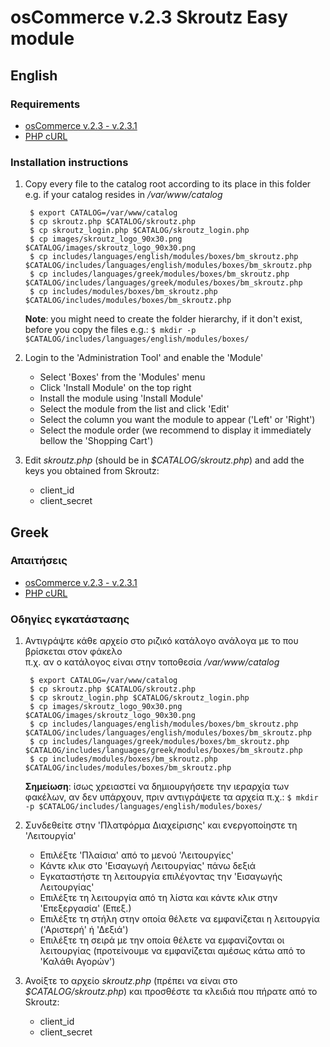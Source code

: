 osCommerce v.2.3 Skroutz Easy module
====================================

## English

### Requirements

 - [osCommerce v.2.3 - v.2.3.1](http://www.oscommerce.com)
 - [PHP cURL](http://php.net/manual/en/book.curl.php)

### Installation instructions

1. Copy every file to the catalog root according to its place in this folder  
   e.g. if your catalog resides in */var/www/catalog*

    ` $ export CATALOG=/var/www/catalog`  
    ` $ cp skroutz.php $CATALOG/skroutz.php`  
    ` $ cp skroutz_login.php $CATALOG/skroutz_login.php`  
    ` $ cp images/skroutz_logo_90x30.png $CATALOG/images/skroutz_logo_90x30.png`  
    ` $ cp includes/languages/english/modules/boxes/bm_skroutz.php $CATALOG/includes/languages/english/modules/boxes/bm_skroutz.php`  
    ` $ cp includes/languages/greek/modules/boxes/bm_skroutz.php $CATALOG/includes/languages/greek/modules/boxes/bm_skroutz.php`  
    ` $ cp includes/modules/boxes/bm_skroutz.php $CATALOG/includes/modules/boxes/bm_skroutz.php`  

    **Note**: you might need to create the folder hierarchy, if it don't exist, before you copy the files e.g.:
    `$ mkdir -p $CATALOG/includes/languages/english/modules/boxes/`

2. Login to the 'Administration Tool' and enable the 'Module'
    - Select 'Boxes' from the 'Modules' menu
    - Click 'Install Module' on the top right
    - Install the module using 'Install Module'
    - Select the module from the list and click 'Edit'
    - Select the column you want the module to appear ('Left' or 'Right')
    - Select the module order (we recommend to display it immediately bellow the 'Shopping Cart')

3. Edit *skroutz.php* (should be in *$CATALOG/skroutz.php*) and add the keys you obtained from Skroutz:
    - client_id
    - client_secret

## Greek

### Απαιτήσεις

 - [osCommerce v.2.3 - v.2.3.1](http://www.oscommerce.com)
 - [PHP cURL](http://php.net/manual/en/book.curl.php)

### Οδηγίες εγκατάστασης

1. Αντιγράψτε κάθε αρχείο στο ριζικό κατάλογο ανάλογα με το που βρίσκεται στον φάκελο  
    π.χ. αν ο κατάλογος είναι στην τοποθεσία */var/www/catalog*

    ` $ export CATALOG=/var/www/catalog`  
    ` $ cp skroutz.php $CATALOG/skroutz.php`  
    ` $ cp skroutz_login.php $CATALOG/skroutz_login.php`  
    ` $ cp images/skroutz_logo_90x30.png $CATALOG/images/skroutz_logo_90x30.png`  
    ` $ cp includes/languages/english/modules/boxes/bm_skroutz.php $CATALOG/includes/languages/english/modules/boxes/bm_skroutz.php`  
    ` $ cp includes/languages/greek/modules/boxes/bm_skroutz.php $CATALOG/includes/languages/greek/modules/boxes/bm_skroutz.php`  
    ` $ cp includes/modules/boxes/bm_skroutz.php $CATALOG/includes/modules/boxes/bm_skroutz.php`  

    **Σημείωση**: ίσως χρειαστεί να δημιουργήσετε την ιεραρχία των φακέλων, αν δεν υπάρχουν, πριν αντιγράψετε τα αρχεία π.χ.:
    `$ mkdir -p $CATALOG/includes/languages/english/modules/boxes/`

2. Συνδεθείτε στην 'Πλατφόρμα Διαχείρισης' και ενεργοποίηστε τη 'Λειτουργία'
    - Επιλέξτε 'Πλαίσια' από το μενού 'Λειτουργίες'
    - Κάντε κλικ στο 'Εισαγωγή Λειτουργίας' πάνω δεξιά
    - Εγκαταστήστε τη λειτουργία επιλέγοντας την 'Εισαγωγής Λειτουργίας'
    - Επιλέξτε τη λειτουργία από τη λίστα και κάντε κλικ στην 'Επεξεργασία' (Επεξ.)
    - Επιλέξτε τη στήλη στην οποία θέλετε να εμφανίζεται η λειτουργία ('Αριστερή' ή 'Δεξιά')
    - Επιλέξτε τη σειρά με την οποία θέλετε να εμφανίζονται οι λειτουργίας (προτείνουμε να εμφανίζεται αμέσως κάτω από το 'Καλάθι Αγορών')

3. Ανοίξτε το αρχείο *skroutz.php* (πρέπει να είναι στο *$CATALOG/skroutz.php*) και προσθέστε τα κλειδιά που πήρατε από το Skroutz:
    - client_id
    - client_secret
